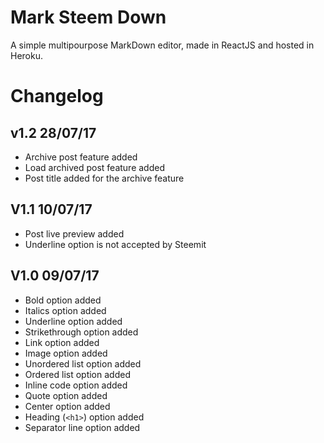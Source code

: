 # Mark Steem Down

A simple multipourpose MarkDown editor, made in ReactJS and hosted in Heroku.


# Changelog

## v1.2 28/07/17
- Archive post feature added
- Load archived post feature added
- Post title added for the archive feature

## V1.1 10/07/17
- Post live preview added
- Underline option is not accepted by Steemit

## V1.0 09/07/17
- Bold option added
- Italics option added
 - Underline option added
 - Strikethrough option added
 - Link option added
 - Image option added
 - Unordered list option added
 - Ordered list option added
 - Inline code option added
 - Quote option added
 - Center option added
 - Heading (`<h1>`) option added
 - Separator line option added
